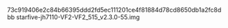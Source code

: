 73c919406e2c84b66395ddd2fd5ec111201ce4f81884d78cd8650db1a2fc8dbb  starfive-jh7110-VF2-VF2_515_v2.3.0-55.img
